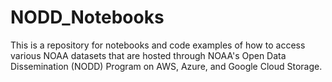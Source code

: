 # NODD_Notebooks
This is a repository for notebooks and code examples of how to access various NOAA datasets that are hosted through NOAA's Open Data Dissemination (NODD) Program on AWS, Azure, and Google Cloud Storage. 
